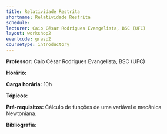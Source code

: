 ```yaml
---
title: Relatividade Restrita
shortname: Relatividade Restrita
schedule: 
lecturer: Caio César Rodrigues Evangelista, BSC (UFC)
layout: workshop2
eventcode: grasp2
coursetype: introductory
---
```


**Professor:** Caio César Rodrigues Evangelista, BSC (UFC)

**Horário:** 

**Carga horária:** 10h

**Tópicos:** 

**Pré-requisitos:** Cálculo de funções de uma variável e mecânica Newtoniana.

**Bibliografia:**

